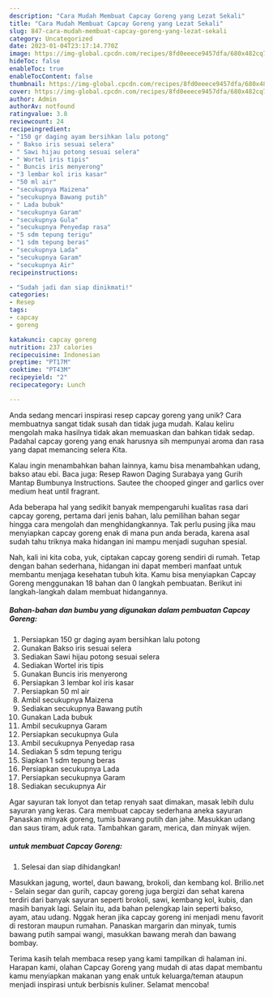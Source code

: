 ```yaml
---
description: "Cara Mudah Membuat Capcay Goreng yang Lezat Sekali"
title: "Cara Mudah Membuat Capcay Goreng yang Lezat Sekali"
slug: 847-cara-mudah-membuat-capcay-goreng-yang-lezat-sekali
category: Uncategorized
date: 2023-01-04T23:17:14.770Z
image: https://img-global.cpcdn.com/recipes/8fd0eeece9457dfa/680x482cq70/capcay-goreng-foto-resep-utama.jpg
hideToc: false
enableToc: true
enableTocContent: false
thumbnail: https://img-global.cpcdn.com/recipes/8fd0eeece9457dfa/680x482cq70/capcay-goreng-foto-resep-utama.jpg
cover: https://img-global.cpcdn.com/recipes/8fd0eeece9457dfa/680x482cq70/capcay-goreng-foto-resep-utama.jpg
author: Admin
authorAv: notfound
ratingvalue: 3.8
reviewcount: 24
recipeingredient:
- "150 gr daging ayam bersihkan lalu potong"
- " Bakso iris sesuai selera"
- " Sawi hijau potong sesuai selera"
- " Wortel iris tipis"
- " Buncis iris menyerong"
- "3 lembar kol iris kasar"
- "50 ml air"
- "secukupnya Maizena"
- "secukupnya Bawang putih"
- " Lada bubuk"
- "secukupnya Garam"
- "secukupnya Gula"
- "secukupnya Penyedap rasa"
- "5 sdm tepung terigu"
- "1 sdm tepung beras"
- "secukupnya Lada"
- "secukupnya Garam"
- "secukupnya Air"
recipeinstructions:

- "Sudah jadi dan siap dinikmati!"
categories:
- Resep
tags:
- capcay
- goreng

katakunci: capcay goreng 
nutrition: 237 calories
recipecuisine: Indonesian
preptime: "PT17M"
cooktime: "PT43M"
recipeyield: "2"
recipecategory: Lunch

---
```





Anda sedang mencari inspirasi resep capcay goreng yang unik? Cara membuatnya sangat tidak susah dan tidak juga mudah. Kalau keliru mengolah maka hasilnya tidak akan memuaskan dan bahkan tidak sedap. Padahal capcay goreng yang enak harusnya sih mempunyai aroma dan rasa yang dapat memancing selera Kita.





Kalau ingin menambahkan bahan lainnya, kamu bisa menambahkan udang, bakso atau ebi. Baca juga: Resep Rawon Daging Surabaya yang Gurih Mantap Bumbunya Instructions. Sautee the chooped ginger and garlics over medium heat until fragrant.

Ada beberapa hal yang sedikit banyak mempengaruhi kualitas rasa dari capcay goreng, pertama dari jenis bahan, lalu pemilihan bahan segar hingga cara mengolah dan menghidangkannya. Tak perlu pusing jika mau menyiapkan capcay goreng enak di mana pun anda berada, karena asal sudah tahu triknya maka hidangan ini mampu menjadi suguhan spesial.






Nah, kali ini kita coba, yuk, ciptakan capcay goreng sendiri di rumah. Tetap dengan bahan sederhana, hidangan ini dapat memberi manfaat untuk membantu menjaga kesehatan tubuh kita. Kamu bisa menyiapkan Capcay Goreng menggunakan 18 bahan dan 0 langkah pembuatan. Berikut ini langkah-langkah dalam membuat hidangannya.

<!--inarticleads1-->

##### Bahan-bahan dan bumbu yang digunakan dalam pembuatan Capcay Goreng:

1. Persiapkan 150 gr daging ayam bersihkan lalu potong
1. Gunakan  Bakso iris sesuai selera
1. Sediakan  Sawi hijau potong sesuai selera
1. Sediakan  Wortel iris tipis
1. Gunakan  Buncis iris menyerong
1. Persiapkan 3 lembar kol iris kasar
1. Persiapkan 50 ml air
1. Ambil secukupnya Maizena
1. Sediakan secukupnya Bawang putih
1. Gunakan  Lada bubuk
1. Ambil secukupnya Garam
1. Persiapkan secukupnya Gula
1. Ambil secukupnya Penyedap rasa
1. Sediakan 5 sdm tepung terigu
1. Siapkan 1 sdm tepung beras
1. Persiapkan secukupnya Lada
1. Persiapkan secukupnya Garam
1. Sediakan secukupnya Air


Agar sayuran tak lonyot dan tetap renyah saat dimakan, masak lebih dulu sayuran yang keras. Cara membuat capcay sederhana aneka sayuran Panaskan minyak goreng, tumis bawang putih dan jahe. Masukkan udang dan saus tiram, aduk rata. Tambahkan garam, merica, dan minyak wijen. 

<!--inarticleads2-->

#####  untuk membuat Capcay Goreng:


1. Selesai dan siap dihidangkan!

Masukkan jagung, wortel, daun bawang, brokoli, dan kembang kol. Brilio.net - Selain segar dan gurih, capcay goreng juga bergizi dan sehat karena terdiri dari banyak sayuran seperti brokoli, sawi, kembang kol, kubis, dan masih banyak lagi. Selain itu, ada bahan pelengkap lain seperti bakso, ayam, atau udang. Nggak heran jika capcay goreng ini menjadi menu favorit di restoran maupun rumahan. Panaskan margarin dan minyak, tumis bawang putih sampai wangi, masukkan bawang merah dan bawang bombay. 

Terima kasih telah membaca resep yang kami tampilkan di halaman ini. Harapan kami, olahan Capcay Goreng yang mudah di atas dapat membantu kamu menyiapkan makanan yang enak untuk keluarga/teman ataupun menjadi inspirasi untuk berbisnis kuliner. Selamat mencoba!
